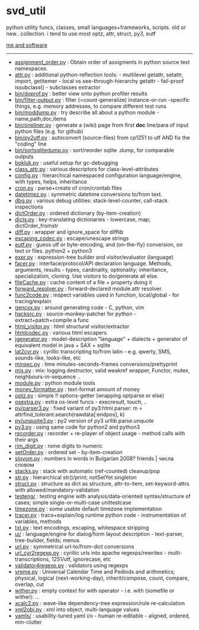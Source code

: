 svd_util
========

python utility funcs, classes, small languages+frameworks, scripts. 
old or new.. collection.
i tend to use most optz, attr, struct, py3, eutf

[me and software](http://www.svilendobrev.com/rabota/)

--------
* [assignment_order.py](https://github.com/svilendobrev/svd_util/blob/master/assignment_order.py) : Obtain order of assigments in python source text namespaces.
* [attr.py](https://github.com/svilendobrev/svd_util/blob/master/attr.py) : additional python-reflection tools: - multilevel getattr, setattr, import, getitemer - local vs see-through-hierarchy getattr - fail-proof issubclass() - subclasses extractor
* [bin/doprof.py](https://github.com/svilendobrev/svd_util/blob/master/bin/doprof.py) : better view onto python profiler results
* [bin/filter-output.py](https://github.com/svilendobrev/svd_util/blob/master/bin/filter-output.py) : filter (=count-generalize) instance-or-run -specific things, e.g. memory addresses, to compare different test runs
* [bin/moddump.py](https://github.com/svilendobrev/svd_util/blob/master/bin/moddump.py) : try describe all about a python module - name,path,doc,items
* [bin/oneliner.py](https://github.com/svilendobrev/svd_util/blob/master/bin/oneliner.py) : generate a (wiki) page from first __doc__ line/para of input python files (e.g. for github)
* [bin/py2utf.py](https://github.com/svilendobrev/svd_util/blob/master/bin/py2utf.py) : autoconvert (source-files) from cp1251 to utf AND fix the "coding" line
* [bin/sortsqlitedump.py](https://github.com/svilendobrev/svd_util/blob/master/bin/sortsqlitedump.py) : sort/reorder sqlite .dump, for comparable outputs
* [bokluk.py](https://github.com/svilendobrev/svd_util/blob/master/bokluk.py) : useful setup for gc-debugging
* [class_attr.py](https://github.com/svilendobrev/svd_util/blob/master/class_attr.py) : various descriptors for class-level-attributes
* [config.py](https://github.com/svilendobrev/svd_util/blob/master/config.py) : hierarchical namespaced configuration language/engine, with types, helps, inheritance
* [cron.py](https://github.com/svilendobrev/svd_util/blob/master/cron.py) : parse+create of cron/crontab files
* [datetimez.py](https://github.com/svilendobrev/svd_util/blob/master/datetimez.py) : symmetric datetime conversions to/from text.
* [dbg.py](https://github.com/svilendobrev/svd_util/blob/master/dbg.py) : various debug utilities: stack-level-counter, call-stack inspections
* [dictOrder.py](https://github.com/svilendobrev/svd_util/blob/master/dictOrder.py) : ordered dictionary (by-item-creation)
* [dicts.py](https://github.com/svilendobrev/svd_util/blob/master/dicts.py) : key-translating dictionaries - lowercase, map; dictOrder_fromstr
* [diff.py](https://github.com/svilendobrev/svd_util/blob/master/diff.py) : wrapper and ignore_space for difflib
* [escaping_codec.py](https://github.com/svilendobrev/svd_util/blob/master/escaping_codec.py) : escape/unescape strings
* [eutf.py](https://github.com/svilendobrev/svd_util/blob/master/eutf.py) : guess utf or byte-encoding, and (on-the-fly) conversion, on text or files. python2 + python3
* [expr.py](https://github.com/svilendobrev/svd_util/blob/master/expr.py) : expression-tree builder and visitor/evaluator (language)
* [facer.py](https://github.com/svilendobrev/svd_util/blob/master/facer.py) : interface/protocol/API declaration language. Methods, arguments, results - types, cardinality, optionality; inheritance, specialization, cloning. Use visitors to do/generate all else.
* [fileCache.py](https://github.com/svilendobrev/svd_util/blob/master/fileCache.py) : cache content of a file + property doing it
* [forward_resolver.py](https://github.com/svilendobrev/svd_util/blob/master/forward_resolver.py) : forward-declared module.attr resolver.
* [func2code.py](https://github.com/svilendobrev/svd_util/blob/master/func2code.py) : inspect variables used in function, local/global - for tracing/explain
* [gencxx.py](https://github.com/svilendobrev/svd_util/blob/master/gencxx.py) : around generating code - C, python, vim
* [hacksrc.py](https://github.com/svilendobrev/svd_util/blob/master/hacksrc.py) : source-monkey-patcher for python - extract+patch+compile a func
* [html_visitor.py](https://github.com/svilendobrev/svd_util/blob/master/html_visitor.py) : html structural visitor/extractor
* [htmlcodec.py](https://github.com/svilendobrev/svd_util/blob/master/htmlcodec.py) : various html escapers
* [jgenerator.py](https://github.com/svilendobrev/svd_util/blob/master/jgenerator.py) : model-description "language" + dialects + generator of equivalent model in java + SAX + sqlite
* [lat2cyr.py](https://github.com/svilendobrev/svd_util/blob/master/lat2cyr.py) : cyrillic transcripting to/from latin - e.g. qwerty, SMS, sounds-like, looks-like, etc
* [minsec.py](https://github.com/svilendobrev/svd_util/blob/master/minsec.py) : time minutes-seconds-frames conversions/prettyprint
* [mix.py](https://github.com/svilendobrev/svd_util/blob/master/mix.py) : mix: logging destructor, valid weakref wrapper, Functor, mutex, neighbours-in-sequence ..
* [module.py](https://github.com/svilendobrev/svd_util/blob/master/module.py) : python module tools
* [money_formatter.py](https://github.com/svilendobrev/svd_util/blob/master/money_formatter.py) : text-format amount of money
* [optz.py](https://github.com/svilendobrev/svd_util/blob/master/optz.py) : simple !! options-getter (wrapping optparse or else)
* [osextra.py](https://github.com/svilendobrev/svd_util/blob/master/osextra.py) : extra os-level funcs - execresult, touch, ..
* [py/parser3.py](https://github.com/svilendobrev/svd_util/blob/master/py/parser3.py) : fixed variant of py3:html.parser: m = attrfind_tolerant.search(rawdata[:endpos], k)
* [py/unquote3.py](https://github.com/svilendobrev/svd_util/blob/master/py/unquote3.py) : py2 version of py3 urllib.parse.unquote
* [py3.py](https://github.com/svilendobrev/svd_util/blob/master/py3.py) : using same code for python2 and python3
* [recorder.py](https://github.com/svilendobrev/svd_util/blob/master/recorder.py) : recorder + re-player of object usage - method calls with their args
* [rim_digit.py](https://github.com/svilendobrev/svd_util/blob/master/rim_digit.py) : rome digits to numeric
* [setOrder.py](https://github.com/svilendobrev/svd_util/blob/master/setOrder.py) : ordered set - by-item-creation
* [slovom.py](https://github.com/svilendobrev/svd_util/blob/master/slovom.py) : numbers in words in Bulgarian  2008? friends | числа словом
* [stacks.py](https://github.com/svilendobrev/svd_util/blob/master/stacks.py) : stack with automatic (ref-counted) cleanup/pop
* [str.py](https://github.com/svilendobrev/svd_util/blob/master/str.py) : hierarchical str()/print; notSetYet singleton
* [struct.py](https://github.com/svilendobrev/svd_util/blob/master/struct.py) : structure as dict as structure, attr-to-item, set-keyword-attrs with allowed/mandatory-validation
* [testeng/](https://github.com/svilendobrev/svd_util/blob/master/testeng/) : testing engine with analysis/data-oriented syntax/structure of cases; simple single-or-multi-case unittestcase
* [timezone.py](https://github.com/svilendobrev/svd_util/blob/master/timezone.py) : some usable default timezone implementation
* [tracer.py](https://github.com/svilendobrev/svd_util/blob/master/tracer.py) : trace+explain/log runtime python code - instrumentation of variables, methods
* [txt.py](https://github.com/svilendobrev/svd_util/blob/master/txt.py) : text encodings, escaping, whitespace stripping
* [ui/](https://github.com/svilendobrev/svd_util/blob/master/ui/) : language/engine for dialog/form layout description - text-parser, tree-builder, fields; menus
* [url.py](https://github.com/svilendobrev/svd_util/blob/master/url.py) : symmetrical url-to/from-dict conversions
* [url_cyr2regexp.py](https://github.com/svilendobrev/svd_util/blob/master/url_cyr2regexp.py) : cyrillic urls into apache regexps/rewrites - multi-transcriptions, 1251/utf, ignorecase, etc
* [validator4regexp.py](https://github.com/svilendobrev/svd_util/blob/master/validator4regexp.py) : validators using regexps
* [vreme.py](https://github.com/svilendobrev/svd_util/blob/master/vreme.py) : Universal Calendar Time and Pediods and arithmetics; physical, logical (next-working-day), inherit/compose, count, compare, overlap, cut
* [wither.py](https://github.com/svilendobrev/svd_util/blob/master/wither.py) : empty context for with operator - i.e. with (somefile or wither): ...
* [xcalc2.py](https://github.com/svilendobrev/svd_util/blob/master/xcalc2.py) : wave-like dependency-tree expression/rule re-calculation
* [xml2obj.py](https://github.com/svilendobrev/svd_util/blob/master/xml2obj.py) : xml into object, multi-language values
* [yamls/](https://github.com/svilendobrev/svd_util/blob/master/yamls/) : usability-tuned yaml i/o - human re-editable - aligned, ordered, min-clutter
